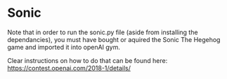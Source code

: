 # Sonic

Note that in order to run the sonic.py file (aside from installing the dependancies), you must have bought or aquired the Sonic The Hegehog game and imported it into openAI gym.

Clear instructions on how to do that can be found here:
https://contest.openai.com/2018-1/details/
